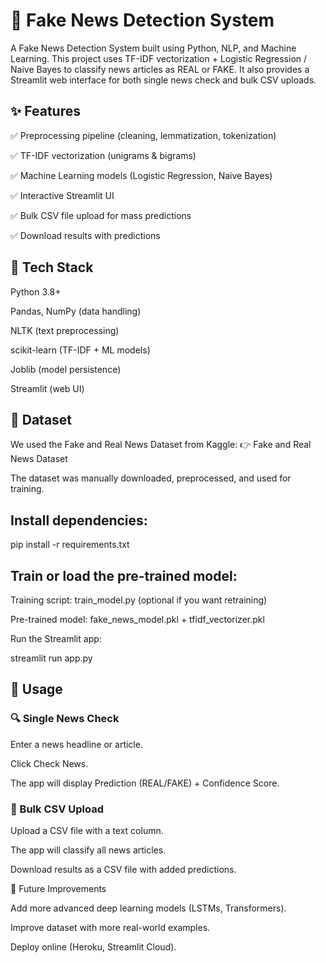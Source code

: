 # 📰 Fake News Detection System

A Fake News Detection System built using Python, NLP, and Machine Learning.
This project uses TF-IDF vectorization + Logistic Regression / Naive Bayes to classify news articles as REAL or FAKE.
It also provides a Streamlit web interface for both single news check and bulk CSV uploads.

## ✨ Features

✅ Preprocessing pipeline (cleaning, lemmatization, tokenization)

✅ TF-IDF vectorization (unigrams & bigrams)

✅ Machine Learning models (Logistic Regression, Naive Bayes)

✅ Interactive Streamlit UI

✅ Bulk CSV file upload for mass predictions

✅ Download results with predictions

## 🚀 Tech Stack

Python 3.8+

Pandas, NumPy (data handling)

NLTK (text preprocessing)

scikit-learn (TF-IDF + ML models)

Joblib (model persistence)

Streamlit (web UI)

## 📂 Dataset

We used the Fake and Real News Dataset from Kaggle:
👉 Fake and Real News Dataset

The dataset was manually downloaded, preprocessed, and used for training.


## Install dependencies:

pip install -r requirements.txt


## Train or load the pre-trained model:

Training script: train_model.py (optional if you want retraining)

Pre-trained model: fake_news_model.pkl + tfidf_vectorizer.pkl

Run the Streamlit app:

streamlit run app.py

## 🎯 Usage
### 🔍 Single News Check

Enter a news headline or article.

Click Check News.

The app will display Prediction (REAL/FAKE) + Confidence Score.

### 📂 Bulk CSV Upload

Upload a CSV file with a text column.

The app will classify all news articles.

Download results as a CSV file with added predictions.


🔮 Future Improvements

Add more advanced deep learning models (LSTMs, Transformers).

Improve dataset with more real-world examples.

Deploy online (Heroku, Streamlit Cloud).
